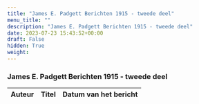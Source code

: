 ```yaml
---
title: "James E. Padgett Berichten 1915 - tweede deel"
menu_title: ""
description: "James E. Padgett Berichten 1915 - tweede deel"
date: 2023-07-23 15:43:52+00:00
draft: False
hidden: True
weight:
---
```

### James E. Padgett Berichten 1915 - tweede deel

**Auteur** | **Titel** | **Datum van het bericht**
---|---|---
